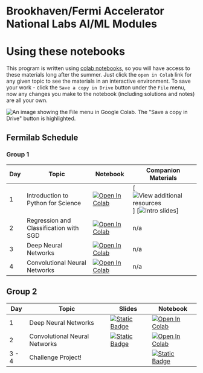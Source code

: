# Brookhaven/Fermi Accelerator National Labs AI/ML Modules


# Using these notebooks 
This program is written using [colab notebooks](https://colab.research.google.com/notebooks/basic_features_overview.ipynb), so you will have access to these materials long after the summer. 
Just click the `open in Colab` link for any given topic to see the materials in an interactive environment. 
To save your work - click the `Save a copy in Drive` button under the `File` menu, now any changes you make to the notebook (including solutions and notes) are all your own. 

![An image showing the File menu in Google Colab. The "Save a copy in Drive" button is highlighted.](./resources/gdrive_save.png)

## Fermilab Schedule 

### Group 1 
| Day  | Topic | Notebook | Companion Materials |
| ------------- |------------- | -------------| -------------| 
| 1      | Introduction to Python for Science| [![Open In Colab](https://colab.research.google.com/assets/colab-badge.svg)](https://colab.research.google.com/github/BNL-Fermilab-RENEW/tutorials_2025/blob/main/Introduction/introduction.ipynb)     | [![View additional resources](https://colab.research.google.com/assets/colab-badge.svg)] [![Intro slides](https://docs.google.com/presentation/d/1rTdhyjryut-woPliMeRFvXEILXpHkM_O_Q_Pz5nY2FI/edit?usp=sharing)]
| 2      |Regression and Classification with SGD | [![Open In Colab](https://colab.research.google.com/assets/colab-badge.svg)](https://colab.research.google.com/github/BNL-Fermilab-RENEW/tutorials_2025/blob/main/RegressionClassification/RegressionClassification.ipynb)     | n/a |
| 3      |Deep Neural Networks | [![Open In Colab](https://colab.research.google.com/assets/colab-badge.svg)](https://colab.research.google.com/github/BNL-Fermilab-RENEW/tutorials_2025/blob/main/DeepNeuralNetworks/DNN.ipynb)    | n/a |
| 4      |Convolutional Neural Networks | [![Open In Colab](https://colab.research.google.com/assets/colab-badge.svg)](https://colab.research.google.com/github/BNL-Fermilab-RENEW/tutorials_2025/blob/main/ConvolutionalNeuralNetwork/Intro_CNN_Classifying_Galaxy_Mergers.ipynb) | n/a |

## Group 2 

| Day  | Topic | Slides | Notebook |
| ------------- |------------- | -------------| -------------| 
| 1      |Deep Neural Networks |[![Static Badge](https://img.shields.io/badge/Open_in_Drive-blue?style=flat&logo=googleslides&labelColor=grey)](https://docs.google.com/presentation/d/18po48vOW5kaHPABbzvpAna5_u3dYzQZmSrK84K0BYM0/edit#slide=id.g1730a03f673_0_0) | [![Open In Colab](https://colab.research.google.com/assets/colab-badge.svg)](https://colab.research.google.com/github/BNL-Fermilab-RENEW/tutorials_2025/blob/main/DeepNeuralNetworks/DNN.ipynb) |
| 2      |Convolutional Neural Networks | [![Static Badge](https://img.shields.io/badge/Open_in_Drive-blue?style=flat&logo=googleslides&labelColor=grey)](https://docs.google.com/presentation/d/1GUPf2pCBxNch-KI--KSnxFP8LmAiqSc0HZLOeavULQw/edit?usp=sharing) | [![Open In Colab](https://colab.research.google.com/assets/colab-badge.svg)](https://colab.research.google.com/github/BNL-Fermilab-RENEW/tutorials_2025/blob/main/ConvolutionalNeuralNetwork/Intro_CNN_Classifying_Galaxy_Mergers.ipynb)      |
| 3 - 4     |Challenge Project! || [![Static Badge](https://img.shields.io/badge/Open%20in%20Github-blue?style=flat&logo=github&labelColor=grey)](Challenge/README.md) | 
